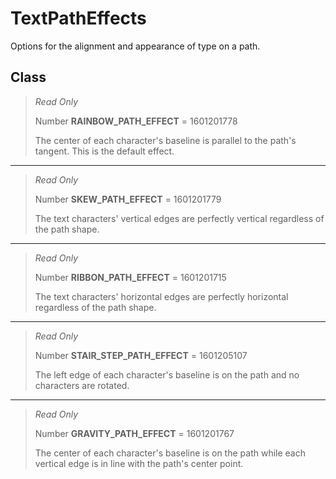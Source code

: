 # TextPathEffects
Options for the alignment and appearance of type on a path.

## Class
> *Read Only* 
> 
> Number **RAINBOW_PATH_EFFECT** = 1601201778
> 
> The center of each character's baseline is parallel to the path's tangent. This is the default effect.
*** 
> *Read Only* 
> 
> Number **SKEW_PATH_EFFECT** = 1601201779
> 
> The text characters' vertical edges are perfectly vertical regardless of the path shape.
*** 
> *Read Only* 
> 
> Number **RIBBON_PATH_EFFECT** = 1601201715
> 
> The text characters' horizontal edges are perfectly horizontal regardless of the path shape.
*** 
> *Read Only* 
> 
> Number **STAIR_STEP_PATH_EFFECT** = 1601205107
> 
> The left edge of each character's baseline is on the path and no characters are rotated.
*** 
> *Read Only* 
> 
> Number **GRAVITY_PATH_EFFECT** = 1601201767
> 
> The center of each character's baseline is on the path while each vertical edge is in line with the path's center point.

